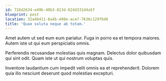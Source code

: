 ```yaml
---
id: 726d2634-e49b-40b3-813d-024d331d4a5f
blueprint: post
location: 32a46411-8a4b-498e-ace7-7636c129f6d6
title: 'Quae soluta neque ab totam.'
---
```

Amet autem ut sed eum eum pariatur. Fuga in porro ea et tempora maiores. Autem iste ut qui eum perspiciatis omnis.

Perferendis recusandae molestias quis magnam. Delectus dolor quibusdam qui sint odit. Quam iste ut qui nostrum voluptas quis.

Inventore laudantium cum impedit velit omnis ea et reprehenderit. Dolorem quia illo nesciunt deserunt quod molestias excepturi.